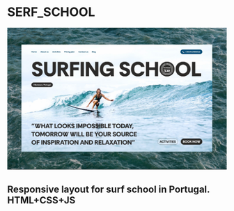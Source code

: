 # SERF_SCHOOL

![SERF_SCHOOL](./images/head_ss.jpg)

## Responsive layout for surf school in Portugal. HTML+CSS+JS